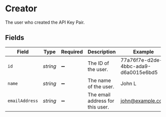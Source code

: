 # Creator

The user who created the API Key Pair.


## Fields

| Field                                | Type                                 | Required                             | Description                          | Example                              |
| ------------------------------------ | ------------------------------------ | ------------------------------------ | ------------------------------------ | ------------------------------------ |
| `id`                                 | *string*                             | :heavy_minus_sign:                   | The ID of the user.                  | 77a76f7e-d2de-4bbc-ada9-d6a0015e6bd5 |
| `name`                               | *string*                             | :heavy_minus_sign:                   | The name of the user.                | John L                               |
| `emailAddress`                       | *string*                             | :heavy_minus_sign:                   | The email address for this user.     | john@example.com                     |